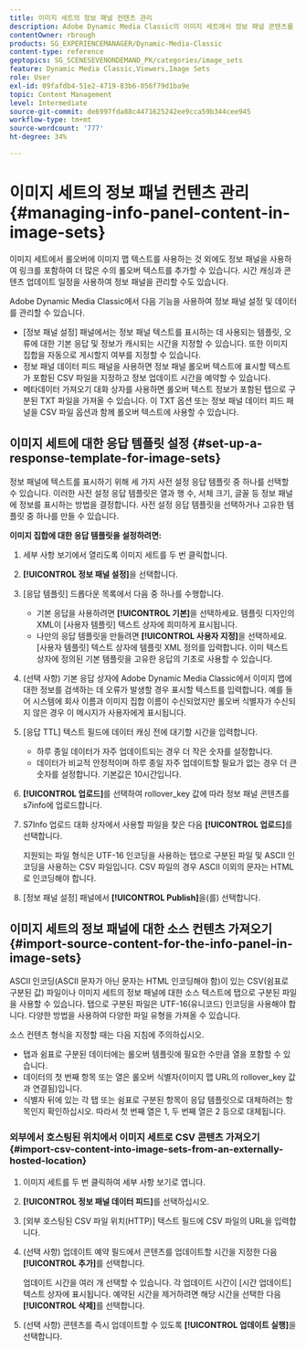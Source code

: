 ```yaml
---
title: 이미지 세트의 정보 패널 컨텐츠 관리
description: Adobe Dynamic Media Classic의 이미지 세트에서 정보 패널 콘텐츠를 관리하는 방법을 알아봅니다.
contentOwner: rbrough
products: SG_EXPERIENCEMANAGER/Dynamic-Media-Classic
content-type: reference
geptopics: SG_SCENESEVENONDEMAND_PK/categories/image_sets
feature: Dynamic Media Classic,Viewers,Image Sets
role: User
exl-id: 09fafdb4-51e2-4719-83b6-056f79d1ba9e
topic: Content Management
level: Intermediate
source-git-commit: de6997fda88c4471625242ee9cca59b344cee945
workflow-type: tm+mt
source-wordcount: '777'
ht-degree: 34%

---
```


# 이미지 세트의 정보 패널 컨텐츠 관리{#managing-info-panel-content-in-image-sets}

이미지 세트에서 롤오버에 이미지 맵 텍스트를 사용하는 것 외에도 정보 패널을 사용하여 링크를 포함하여 더 많은 수의 롤오버 텍스트를 추가할 수 있습니다. 시간 캐싱과 콘텐츠 업데이트 일정을 사용하여 정보 패널을 관리할 수도 있습니다.

Adobe Dynamic Media Classic에서 다음 기능을 사용하여 정보 패널 설정 및 데이터를 관리할 수 있습니다.

* [정보 패널 설정] 패널에서는 정보 패널 텍스트를 표시하는 데 사용되는 템플릿, 오류에 대한 기본 응답 및 정보가 캐시되는 시간을 지정할 수 있습니다. 또한 이미지 집합을 자동으로 게시할지 여부를 지정할 수 있습니다.
* 정보 패널 데이터 피드 패널을 사용하면 정보 패널 롤오버 텍스트에 표시할 텍스트가 포함된 CSV 파일을 지정하고 정보 업데이트 시간을 예약할 수 있습니다.
* 메타데이터 가져오기 대화 상자를 사용하면 롤오버 텍스트 정보가 포함된 탭으로 구분된 TXT 파일을 가져올 수 있습니다. 이 TXT 옵션 또는 정보 패널 데이터 피드 패널을 CSV 파일 옵션과 함께 롤오버 텍스트에 사용할 수 있습니다.

## 이미지 세트에 대한 응답 템플릿 설정 {#set-up-a-response-template-for-image-sets}

정보 패널에 텍스트를 표시하기 위해 세 가지 사전 설정 응답 템플릿 중 하나를 선택할 수 있습니다. 이러한 사전 설정 응답 템플릿은 열과 행 수, 서체 크기, 글꼴 등 정보 패널에 정보를 표시하는 방법을 결정합니다. 사전 설정 응답 템플릿을 선택하거나 고유한 템플릿 중 하나를 만들 수 있습니다.

**이미지 집합에 대한 응답 템플릿을 설정하려면:**

1. 세부 사항 보기에서 열리도록 이미지 세트를 두 번 클릭합니다.
1. **[!UICONTROL 정보 패널 설정]**&#x200B;을 선택합니다.
1. [응답 템플릿] 드롭다운 목록에서 다음 중 하나를 수행합니다.

   * 기본 응답을 사용하려면 **[!UICONTROL 기본]**&#x200B;을 선택하세요. 템플릿 디자인의 XML이 [사용자 템플릿] 텍스트 상자에 희미하게 표시됩니다.
   * 나만의 응답 템플릿을 만들려면 **[!UICONTROL 사용자 지정]**&#x200B;을 선택하세요. [사용자 템플릿] 텍스트 상자에 템플릿 XML 정의를 입력합니다. 이미 텍스트 상자에 정의된 기본 템플릿을 고유한 응답의 기초로 사용할 수 있습니다.

1. (선택 사항) 기본 응답 상자에 Adobe Dynamic Media Classic에서 이미지 맵에 대한 정보를 검색하는 데 오류가 발생할 경우 표시할 텍스트를 입력합니다. 예를 들어 시스템에 회사 이름과 이미지 집합 이름이 수신되었지만 롤오버 식별자가 수신되지 않은 경우 이 메시지가 사용자에게 표시됩니다.
1. [응답 TTL] 텍스트 필드에 데이터 캐싱 전에 대기할 시간을 입력합니다.

   * 하루 종일 데이터가 자주 업데이트되는 경우 더 작은 숫자를 설정합니다.
   * 데이터가 비교적 안정적이며 하루 종일 자주 업데이트할 필요가 없는 경우 더 큰 숫자를 설정합니다. 기본값은 10시간입니다.

1. **[!UICONTROL 업로드]**&#x200B;를 선택하여 rollover_key 값에 따라 정보 패널 콘텐츠를 s7info에 업로드합니다.
1. S7Info 업로드 대화 상자에서 사용할 파일을 찾은 다음 **[!UICONTROL 업로드]**&#x200B;를 선택합니다.

   지원되는 파일 형식은 UTF-16 인코딩을 사용하는 탭으로 구분된 파일 및 ASCII 인코딩을 사용하는 CSV 파일입니다. CSV 파일의 경우 ASCII 이외의 문자는 HTML로 인코딩해야 합니다.

1. [정보 패널 설정] 패널에서 **[!UICONTROL Publish]**&#x200B;을(를) 선택합니다.

## 이미지 세트의 정보 패널에 대한 소스 컨텐츠 가져오기 {#import-source-content-for-the-info-panel-in-image-sets}

ASCII 인코딩(ASCII 문자가 아닌 문자는 HTML 인코딩해야 함)이 있는 CSV(쉼표로 구분된 값) 파일이나 이미지 세트의 정보 패널에 대한 소스 텍스트에 탭으로 구분된 파일을 사용할 수 있습니다. 탭으로 구분된 파일은 UTF-16(유니코드) 인코딩을 사용해야 합니다. 다양한 방법을 사용하여 다양한 파일 유형을 가져올 수 있습니다.

소스 컨텐츠 형식을 지정할 때는 다음 지침에 주의하십시오.

* 탭과 쉼표로 구분된 데이터에는 롤오버 템플릿에 필요한 수만큼 열을 포함할 수 있습니다.
* 데이터의 첫 번째 항목 또는 열은 롤오버 식별자(이미지 맵 URL의 rollover_key 값과 연결됨)입니다.
* 식별자 뒤에 있는 각 탭 또는 쉼표로 구분된 항목이 응답 템플릿으로 대체하려는 항목인지 확인하십시오. 따라서 첫 번째 열은 $1$, 두 번째 열은 $2$ 등으로 대체됩니다.

### 외부에서 호스팅된 위치에서 이미지 세트로 CSV 콘텐츠 가져오기 {#import-csv-content-into-image-sets-from-an-externally-hosted-location}

1. 이미지 세트를 두 번 클릭하여 세부 사항 보기로 엽니다.
1. **[!UICONTROL 정보 패널 데이터 피드]**&#x200B;를 선택하십시오.
1. [외부 호스팅된 CSV 파일 위치(HTTP)] 텍스트 필드에 CSV 파일의 URL을 입력합니다.
1. (선택 사항) 업데이트 예약 필드에서 콘텐츠를 업데이트할 시간을 지정한 다음 **[!UICONTROL 추가]**&#x200B;를 선택합니다.

   업데이트 시간을 여러 개 선택할 수 있습니다. 각 업데이트 시간이 [시간 업데이트] 텍스트 상자에 표시됩니다. 예약된 시간을 제거하려면 해당 시간을 선택한 다음 **[!UICONTROL 삭제]**&#x200B;를 선택합니다.

1. (선택 사항) 콘텐츠를 즉시 업데이트할 수 있도록 **[!UICONTROL 업데이트 실행]**&#x200B;을 선택합니다.
